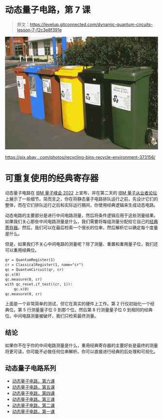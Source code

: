 # 动态量子电路，第 7 课

> 原文：<https://levelup.gitconnected.com/dynamic-quantum-circuits-lesson-7-f2c3e8f391e>

![](img/46990b1da67174230294ae5a997b2c82.png)

[https://pix abay . com/photos/recycling-bins-recycle-environment-373156/](https://pixabay.com/photos/recycling-bins-recycle-environment-373156/)

# 可重复使用的经典寄存器

动态量子电路在 [IBM 量子峰会 2022](https://medium.com/@bsiegelwax/ibm-quantum-summit-2022-d1c646169189) 上宣布，并在第二天的 [IBM 量子从业者论坛](https://bsiegelwax.medium.com/ibm-quantum-practitioners-forum-2022-67a31a23407f)上展示了一些细节。简而言之，你在将静态量子电路排队运行之前，先设计它们的整体，而在它们排队运行之后和实际运行期间，你使用经典逻辑来生成动态电路。

动态电路的主要部分是进行中间电路测量，然后将条件逻辑应用于这些测量结果。如果我们关心那些中间电路测量是什么，我们需要将每组测量分配给它自己的[经典寄存器](https://medium.com/gitconnected/dynamic-quantum-circuits-lesson-5-ed3d24101dd0)。然后，我们可以在最后检索一个很长的位串，然后解析它以确定每个度量是什么。

但是，如果我们不关心中间电路的测量呢？除了测量、重置和重用量子位，我们还可以重用经典位。

```
qr = QuantumRegister(1)
cr = ClassicalRegister(1, name="cr")
qc = QuantumCircuit(qr, cr)
qc.x(0)
qc.measure(0, cr)
with qc_reset.if_test((cr, 1)):
    qc.x(0)
qc.measure(0, cr)
```

上面是一个非常简单的测试，但它在真实的硬件上工作。第 2 行仅初始化一个经典位。第 5 行测量量子位 0 到那个位。然后第 8 行测量量子位 0 到相同的经典位。中间电路测量被破坏，我们只检索最终测量。

## 结论

如果你不在乎你的中间电路测量是什么，重用经典寄存器的主要好处是最终的测量将更可读，你可能不必做任何位串解析。你可以直接进行经典的后处理和可视化。

## 动态量子电路系列

*   [动态量子电路，第六课](https://bsiegelwax.medium.com/dynamic-quantum-circuits-lesson-6-69e17e3729fd)
*   [动态量子电路，第五课](https://bsiegelwax.medium.com/dynamic-quantum-circuits-lesson-5-ed3d24101dd0)
*   [动态量子电路，第四课](https://bsiegelwax.medium.com/dynamic-quantum-circuits-lesson-4-4527c4527a2c)
*   [动态量子电路，第三课](https://bsiegelwax.medium.com/dynamic-quantum-circuits-lesson-3-7b9e29e85daa)
*   [动态量子电路，第二课](https://medium.com/gitconnected/dynamic-quantum-circuits-lesson-2-d31d7a287c62)
*   [动态量子电路，第一课](https://medium.com/@bsiegelwax/dynamic-quantum-circuits-lesson-1-f712bc6a9e1d)